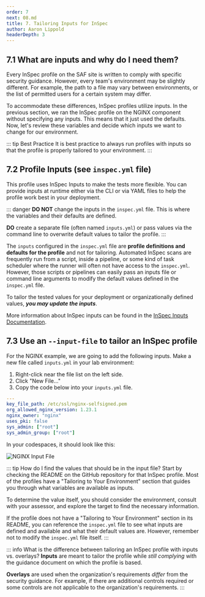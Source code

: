 ```yaml
---
order: 7
next: 08.md
title: 7. Tailoring Inputs for InSpec
author: Aaron Lippold
headerDepth: 3
---
```


## 7.1 What are inputs and why do I need them?

Every InSpec profile on the SAF site is written to comply with specific security guidance. However, every team's environment may be slightly different. For example, the path to a file may vary between environments, or the list of permitted users for a certain system may differ.

To accommodate these differences, InSpec profiles utilize inputs. In the previous section, we ran the InSpec profile on the NGINX component without specifying any inputs. This means that it just used the defaults. Now, let's review these variables and decide which inputs we want to change for our environment.

::: tip Best Practice
It is best practice to always run profiles with inputs so that the profile is properly tailored to your environment.
:::

## 7.2 Profile Inputs (see `inspec.yml` file)

This profile uses InSpec Inputs to make the tests more flexible. You can provide inputs at runtime either via the CLI or via YAML files to help the profile work best in your deployment.

::: danger
**DO NOT** change the inputs in the `inspec.yml` file. This is where the variables and their defaults are defined.

**DO** create a separate file (often named `inputs.yml`) or pass values via the command line to overwrite default values to tailor the profile.
:::

The `inputs` configured in the `inspec.yml` file are **profile definitions and defaults for the profile** and not for tailoring. Automated InSpec scans are frequently run from a script, inside a pipeline, or some kind of task scheduler where the runner will often not have access to the `inspec.yml`. However, those scripts or pipelines can easily pass an inputs file or command line arguments to modify the default values defined in the `inspec.yml` file.

To tailor the tested values for your deployment or organizationally defined values, **_you may update the inputs_**.

More information about InSpec inputs can be found in the [InSpec Inputs Documentation](https://docs.chef.io/inspec/inputs/).

## 7.3 Use an `--input-file` to tailor an InSpec profile

For the NGINX example, we are going to add the following inputs. Make a new file called `inputs.yml` in your lab environment:

1. Right-click near the file list on the left side.
2. Click "New File..."
3. Copy the code below into your `inputs.yml` file.

```yaml
---
key_file_path: /etc/ssl/nginx-selfsigned.pem
org_allowed_nginx_version: 1.23.1
nginx_owner: "nginx"
uses_pki: false
sys_admin: ["root"]
sys_admin_group: ["root"]
```

In your codespaces, it should look like this:

![NGINX Input File](../../assets/img/Codespaces_InputFile_NGINX.png)

::: tip How do I find the values that should be in the input file?
Start by checking the README on the GitHub repository for that InSpec profile. Most of the profiles have a "Tailoring to Your Environment" section that guides you through what variables are available as inputs.

To determine the value itself, you should consider the environment, consult with your assessor, and explore the target to find the necessary information.

If the profile does not have a "Tailoring to Your Environment" section in its README, you can reference the `inspec.yml` file to see what inputs are defined and available and what their default values are. However, remember not to modify the `inspec.yml` file itself.
:::

::: info What is the difference between tailoring an InSpec profile with inputs vs. overlays?
**Inputs** are meant to tailor the profile while _still complying_ with the guidance document on which the profile is based.

**Overlays** are used when the organization's requirements _differ_ from the security guidance. For example, if there are additional controls required or some controls are not applicable to the organization's requirements.
:::
